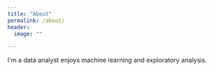 ```yaml
---
title: "About"
permalink: /about/
header:
  image: ""

---
```

I'm a data analyst enjoys machine learning and exploratory analysis.

